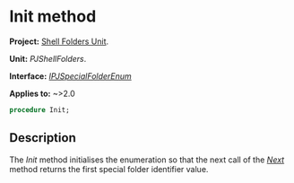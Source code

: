 # Init method

**Project:** [Shell Folders Unit](../API.md).

**Unit:** _PJShellFolders_.

**Interface:** _[IPJSpecialFolderEnum](./IPJSpecialFolderEnum.md)_

**Applies to:** ~>2.0

```pascal
procedure Init;
```

## Description

The _Init_ method initialises the enumeration so that the next call of the _[Next](./IPJSpecialFolderEnum-Next.md)_ method returns the first special folder identifier value.
